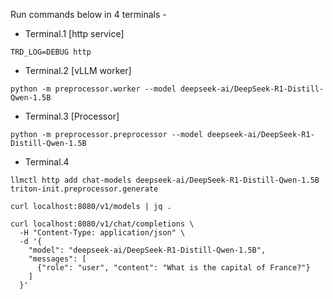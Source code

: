 Run commands below in 4 terminals -

- Terminal.1 [http service]
```
TRD_LOG=DEBUG http
```

- Terminal.2 [vLLM worker]
```
python -m preprocessor.worker --model deepseek-ai/DeepSeek-R1-Distill-Qwen-1.5B
```

- Terminal.3 [Processor]
```
python -m preprocessor.preprocessor --model deepseek-ai/DeepSeek-R1-Distill-Qwen-1.5B
```

- Terminal.4
```
llmctl http add chat-models deepseek-ai/DeepSeek-R1-Distill-Qwen-1.5B triton-init.preprocessor.generate

curl localhost:8080/v1/models | jq .

curl localhost:8080/v1/chat/completions \
  -H "Content-Type: application/json" \
  -d '{
    "model": "deepseek-ai/DeepSeek-R1-Distill-Qwen-1.5B",
    "messages": [
      {"role": "user", "content": "What is the capital of France?"}
    ]
  }'
```